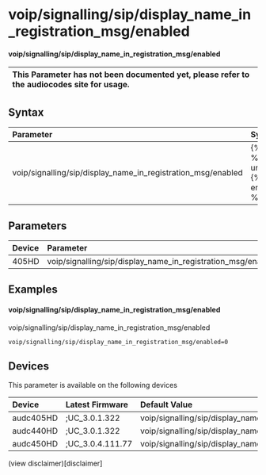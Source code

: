 ﻿---
description: voip/signalling/sip/display_name_in_registration_msg/enabled
search: false
---

# voip/signalling/sip/display_name_in_registration_msg/enabled

#### voip/signalling/sip/display_name_in_registration_msg/enabled


| This Parameter has not been documented yet, please refer to the audiocodes site for usage.  |
| :--- |

## Syntax
| Parameter | Syntax |
| :--- | :--- |
|voip/signalling/sip/display_name_in_registration_msg/enabled | {% raw %} undefined {% endraw %} |

## Parameters
|Device|Parameter|value|Description|
|:---|:---|:---|:---|
| 405HD | voip/signalling/sip/display_name_in_registration_msg/enabled |  |  |

## Examples
#### voip/signalling/sip/display_name_in_registration_msg/enabled

voip/signalling/sip/display_name_in_registration_msg/enabled

```
voip/signalling/sip/display_name_in_registration_msg/enabled=0
```

## Devices
This parameter is available on the following devices

| Device | Latest Firmware | Default Value |
|:---|:---|:---|
| audc405HD | ;UC_3.0.1.322 | voip/signalling/sip/display_name_in_registration_msg/enabled=0 
| audc440HD | ;UC_3.0.1.322 | voip/signalling/sip/display_name_in_registration_msg/enabled=0 
| audc450HD | ;UC_3.0.4.111.77 | voip/signalling/sip/display_name_in_registration_msg/enabled=0 

(view disclaimer)[disclaimer]
